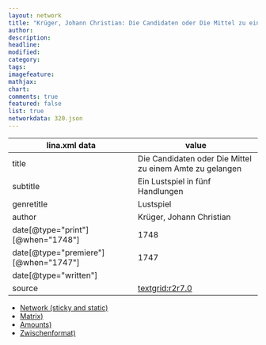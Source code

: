 ```yaml
---
layout: network
title: "Krüger, Johann Christian: Die Candidaten oder Die Mittel zu einem Amte zu gelangen (1747)"
author:
description:
headline:
modified:
category:
tags:
imagefeature: 
mathjax: 
chart: 
comments: true
featured: false
list: true
networkdata: 320.json
---
```

lina.xml data  | value
------------- | -------------
title|Die Candidaten oder Die Mittel zu einem Amte zu gelangen
subtitle|Ein Lustspiel in fünf Handlungen
genretitle|Lustspiel
author|Krüger, Johann Christian
date[@type="print"][@when="1748"]|1748
date[@type="premiere"][@when="1747"]|1747
date[@type="written"]|
source|[textgrid:r2r7.0](https://textgridlab.org/1.0/tgcrud-public/rest/textgrid:r2r7.0/data)



* [Network (sticky and static)](/linas/network320)
* [Matrix)](/linas/matrix320)
* [Amounts)](/linas/amount320)
* [Zwischenformat)](/linas/lina320 )
